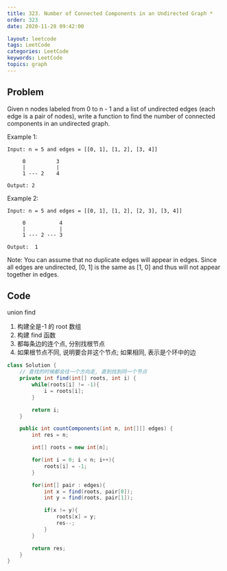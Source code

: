 ```yaml
---
title: 323. Number of Connected Components in an Undirected Graph *
order: 323
date: 2020-11-28 09:42:00

layout: leetcode
tags: LeetCode
categories: LeetCode
keywords: LeetCode
topics: graph
---
```


## Problem

Given n nodes labeled from 0 to n - 1 and a list of undirected edges (each edge is a pair of nodes), write a function to find the number of connected components in an undirected graph.

Example 1:

```
Input: n = 5 and edges = [[0, 1], [1, 2], [3, 4]]

     0          3
     |          |
     1 --- 2    4

Output: 2
```

Example 2:

```
Input: n = 5 and edges = [[0, 1], [1, 2], [2, 3], [3, 4]]

     0           4
     |           |
     1 --- 2 --- 3

Output:  1
```

Note:
You can assume that no duplicate edges will appear in edges. Since all edges are undirected, [0, 1] is the same as [1, 0] and thus will not appear together in edges.

## Code

union find

1. 构建全是-1 的 root 数组
2. 构建 find 函数
3. 都每条边的连个点, 分别找根节点
4. 如果根节点不同, 说明要合并这个节点; 如果相同, 表示是个环中的边

```java
class Solution {
    // 查找的时候都会往一个方向走, 直到找到同一个节点
    private int find(int[] roots, int i) {
        while(roots[i] != -1){
            i = roots[i];
        }

        return i;
    }

    public int countComponents(int n, int[][] edges) {
        int res = n;

        int[] roots = new int[n];

        for(int i = 0; i < n; i++){
            roots[i] = -1;
        }

        for(int[] pair : edges){
            int x = find(roots, pair[0]);
            int y = find(roots, pair[1]);

            if(x != y){
                roots[x] = y;
                res--;
            }
        }

        return res;
    }
}
```
